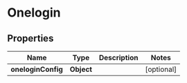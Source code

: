 # Onelogin

## Properties
Name | Type | Description | Notes
------------ | ------------- | ------------- | -------------
**oneloginConfig** | **Object** |  |  [optional]
